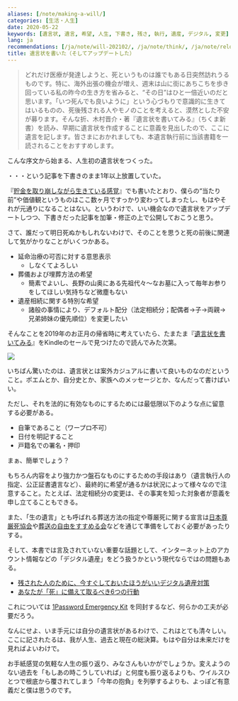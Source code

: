 ```yaml
---
aliases: [/note/making-a-will/]
categories: [生活・人生]
date: 2020-05-22
keywords: [遺言状, 遺言, 希望, 人生, 下書き, 残さ, 執行, 遺産, デジタル, 変更]
lang: ja
recommendations: [/ja/note/will-202102/, /ja/note/think/, /ja/note/relocating-to-canada/]
title: 遺言状を書いた（そしてアップデートした）
---
```


> どれだけ医療が発達しようと、死というものは誰でもある日突然訪れうるものです。特に、海外出張の機会が増え、週末は山に街にあちこちを歩き回っている私の昨今の生き方を省みると、“その日”はひと一倍近いのだと思います。「いつ死んでも良いように」という心づもりで意識的に生きてはいるものの、死後残される人やモノのことを考えると、漠然とした不安が募ります。そんな折、木村晋介・著『遺言状を書いてみる』（ちくま新書）を読み、早期に遺言状を作成することに意義を見出したので、ここに遺言を記します。皆さまにおかれましても、本遺言執行前に当該書籍を一読されることをおすすめします。

こんな序文から始まる、人生初の遺言状をつくった。

・・・という記事を下書きのまま1年以上放置していた。

『[貯金を取り崩しながら生きている感覚](/ja/note/life-with-covid-19/)』でも書いたとおり、僕らの“当たり前”や価値観というものはここ数ヶ月ですっかり変わってしまったし、もはやそれが元通りになることはない。というわけで、いい機会なので遺言状をアップデートしつつ、下書きだった記事を加筆・修正の上で公開しておこうと思う。

さて、誰だって明日死ぬかもしれないわけで、そのことを思うと死の前後に関連して気がかりなことがいくつかある。

- 延命治療の可否に対する意思表示
    - しなくてよろしい
- 葬儀および埋葬方法の希望
    - 簡素でよいし、長野の山奥にある先祖代々〜なお墓に入って毎年お参りをしてほしい気持ちなど微塵もない
- 遺産相続に関する特別な希望
    - 諸般の事情により、デフォルト配分（法定相続分；配偶者→子→両親→兄弟姉妹の優先順位）を変更したい

そんなことを2019年のお正月の帰省時に考えていたら、たまたま『[遺言状を書いてみる](https://amzn.to/2AAret6)』をKindleのセールで見つけたので読んでみた次第。

<a href="https://www.amazon.co.jp/dp/B00NM1KRKM/ref=as_li_ss_il?_encoding=UTF8&btkr=1&linkCode=li2&tag=takuti-22&linkId=7b5ca1c87c0a3bcaf7c94257b4115dc5&language=ja_JP" target="_blank"><img border="0" src="//ws-fe.amazon-adsystem.com/widgets/q?_encoding=UTF8&ASIN=B00NM1KRKM&Format=_SL160_&ID=AsinImage&MarketPlace=JP&ServiceVersion=20070822&WS=1&tag=takuti-22&language=ja_JP" ></a><img src="https://ir-jp.amazon-adsystem.com/e/ir?t=takuti-22&language=ja_JP&l=li2&o=9&a=B00NM1KRKM" width="1" height="1" border="0" alt="" style="border:none !important; margin:0px !important;" />

いちばん驚いたのは、遺言状とは案外カジュアルに書いて良いものなのだということ。ポエムとか、自分史とか、家族へのメッセージとか、なんだって書けばいい。

ただし、それを法的に有効なものにするためには最低限以下のような点に留意する必要がある。

- 自筆であること（ワープロ不可）
- 日付を明記すること
- 戸籍名での署名・押印

まぁ、簡単でしょう？

もちろん内容をより強力かつ盤石なものにするための手段はあり（遺言執行人の指定、公正証書遺言など）、最終的に希望が通るかは状況によって様々なので注意すること。たとえば、法定相続分の変更は、その事実を知った対象者が意義を申し立てることもできる。

また、「生の遺言」とも呼ばれる葬送方法の指定や尊厳死に関する宣言は[日本尊厳死協会](https://www.songenshi-kyokai.com)や[葬送の自由をすすめる会](https://www.shizensou.net)などを通じて準備をしておく必要があったりする。

そして、本書では言及されていない重要な話題として、インターネット上のアカウント情報などの「デジタル遺産」をどう扱うかという現代ならではの問題もある。

- [残された人のために、今すぐしておいたほうがいいデジタル遺産対策](https://www.lifehacker.jp/2017/12/171205-you-need-to-deal-with-your-digital-legacy-right-now.html)
- [あなたが「死」に備えて取るべき6つの行動](https://www.technologyreview.jp/s/109428/six-things-to-do-with-your-data-before-you-die/)

これについては [1Password Emergency Kit](https://support.1password.com/emergency-kit/) を同封するなど、何らかの工夫が必要だろう。

なんにせよ、いま手元には自分の遺言状があるわけで、これはとても清々しい。ここに記されたるは、我が人生、過去と現在の総決算。もはや自分は未来だけを見ればよいわけで。

お手紙感覚の気軽な人生の振り返り、みなさんもいかがでしょうか。変えようのない過去を「もしあの時こうしていれば」と何度も振り返るよりも、ウイルスひとつで根底から覆されてしまう「今年の抱負」を列挙するよりも、よっぽど有意義だと僕は思うのです。